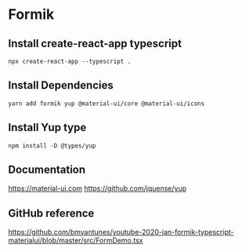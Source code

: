 # Formik

## Install create-react-app typescript
```
npx create-react-app --typescript .
```

## Install Dependencies

```
yarn add formik yup @material-ui/core @material-ui/icons
```

## Install Yup type
```
npm install -D @types/yup
```

## Documentation
https://material-ui.com
https://github.com/jquense/yup

## GitHub reference
https://github.com/bmvantunes/youtube-2020-jan-formik-typescript-materialui/blob/master/src/FormDemo.tsx


